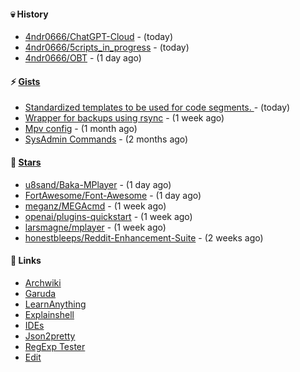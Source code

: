 #### 💀 History

- [4ndr0666/ChatGPT-Cloud](https://github.com/4ndr0666/ChatGPT-Cloud) - (today)
- [4ndr0666/5cripts_in_progress](https://github.com/4ndr0666/5cripts_in_progress) - (today)
- [4ndr0666/OBT](https://github.com/4ndr0666/OBT) - (1 day ago)

#### ⚡ [Gists](https://gist.github.com/4ndr0666)

- [Standardized templates to be used for code segments. ](https://gist.github.com/814e30f80382ca7e6932133278642180) - (today)
- [Wrapper for backups using rsync](https://gist.github.com/3362509f90976becb3b1442c29ae6117) - (1 week ago)
- [Mpv config](https://gist.github.com/3b374e66eeb82b8d049b9fb70c5f2b16) - (1 month ago)
- [SysAdmin Commands](https://gist.github.com/cc2c3e025404fd8c30ffa4bbdf21b26f) - (2 months ago)

#### 🌟 [Stars](https://github.com/4ndr0666?tab=stars)

- [u8sand/Baka-MPlayer](https://github.com/u8sand/Baka-MPlayer) - (1 day ago)
- [FortAwesome/Font-Awesome](https://github.com/FortAwesome/Font-Awesome) - (1 day ago)
- [meganz/MEGAcmd](https://github.com/meganz/MEGAcmd) - (1 week ago)
- [openai/plugins-quickstart](https://github.com/openai/plugins-quickstart) - (1 week ago)
- [larsmagne/mplayer](https://github.com/larsmagne/mplayer) - (1 week ago)
- [honestbleeps/Reddit-Enhancement-Suite](https://github.com/honestbleeps/Reddit-Enhancement-Suite) - (2 weeks ago)

#### 📌 Links

- [Archwiki](https://wiki.archlinux.org/index.php?title=Special:Search&search)
- [Garuda](https://start.garudalinux.org)
- [LearnAnything](https://github.com/learn-anything)
- [Explainshell](https://www.explainshell.com/#)
- [IDEs](https://github.com/styfle/awesome-online-ide)
- [Json2pretty](https://www.json2pretty.com)
- [RegExp Tester](https://iblogbox.com/devtools/regexp)
- [Edit](https://github.com/4ndr0666/4ndr0666/blob/master/templates/README.md.tpl)


